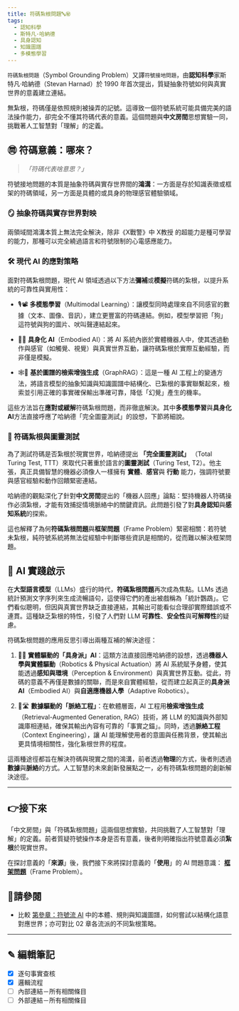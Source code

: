 ```yaml
---
title: 符碼紮根問題🔤㊙
tags:
  - 認知科學
  - 斯特凡·哈納德
  - 具身認知
  - 知識圖譜
  - 多模態學習
---
```

`符碼紮根問題`（Symbol Grounding Problem）又譯`符號接地問題`，由**認知科學**家斯特凡·哈納德（Stevan Harnad）於 1990 年首次提出，質疑抽象符號如何與真實世界的意義建立連結。

無紮根，符碼僅是依照規則被操弄的記號。這導致一個符號系統可能具備完美的語法操作能力，卻完全不懂其符碼代表的意義。這個問題與**中文房間**思想實驗一同，挑戰著人工智慧對「理解」的定義。

## ㉄ 符碼意義：哪來？

> _「符碼代表啥意思？」_
	
符號接地問題的本質是抽象符碼與實存世界間的**鴻溝**：一方面是存於知識表徵或框架的符碼領域，另一方面是具體的或具身的物理感官體驗領域。

### 🪞 抽象符碼與實存世界對映

兩領域間鴻溝本質上無法完全解決，除非《X戰警》中 X教授 的超能力是種可學習的能力，那種可以完全繞過語言和符號限制的心電感應能力。

### 🛠️ 現代 AI 的應對策略

面對符碼紮根問題，現代 AI 領域透過以下方法**彌補**或**模擬**符碼的紮根，以提升系統的可靠性與實用性：

- 🎙📽 **多模態學習**（Multimodal Learning）：讓模型同時處理來自不同感官的數據（文本、圖像、音訊），建立更豐富的符碼連結。例如，模型學習把「狗」這符號與狗的圖片、吠叫聲連結起來。
    
- 🦾💪 **具身化 AI**（Embodied AI）：將 AI 系統內嵌於實體機器人中，使其透過動作與感官（如觸覺、視覺）與真實世界互動，讓符碼紮根於實際互動經驗，而非僅是模擬。
    
- 🕸🧐  **基於圖譜的檢索增強生成**（GraphRAG）：這是一種 AI 工程上的變通方法，將語言模型的抽象知識與知識圖譜中結構化、已紮根的事實聯繫起來，檢索並引用正確的事實確保輸出準確可靠，降低「幻覺」產生的機率。

這些方法旨在**應對或緩解**符碼紮根問題，而非徹底解決。其中**多模態學習**與**具身化 AI**方法直接呼應了哈納德「完全圖靈測試」的設想，下節將細說。

### 🔗 符碼紮根與圖靈測試

為了測試符碼是否紮根於現實世界，哈納德提出 **「完全圖靈測試」** （Total Turing Test, TTT）來取代只著重於語言的**圖靈測試**（Turing Test, T2）。他主張，真正具備智慧的機器必須像人一樣擁有 **實體**、**感官**與 **行動** 能力，強調符號要與感官經驗和動作回饋緊密連結。

哈納德的觀點深化了針對**中文房間**提出的「機器人回應」論點：堅持機器人符碼操作必須紮根，才能有效捕捉情境脈絡中的關鍵資訊。此問題引發了對**具身認知**與**感知系統**的探索。

這也解釋了為何**符碼紮根問題**與**框架問題**（Frame Problem）緊密相關：若符號未紮根，純符號系統將無法從經驗中判斷哪些資訊是相關的，從而難以解決框架問題。

## 📌 AI 實踐啟示

在**大型語言模型**（LLMs）盛行的時代，**符碼紮根問題**再次成為焦點。LLMs 透過統計預測文字序列來生成流暢語句，這使得它們的產出被戲稱為「統計鸚鵡」。它們看似聰明，但因與真實世界缺乏直接連結，其輸出可能看似合理卻實際錯誤或不連貫。這種缺乏紮根的特性，引發了人們對 LLM **可靠性**、**安全性**與**可解釋性**的疑慮。

符碼紮根問題的應用反思引導出兩種互補的解決途徑：

1. 🦾💪 **實體驅動的「具身派」AI**：這類方法直接回應哈納德的設想，透過**機器人學與實體驅動**（Robotics & Physical Actuation）將 AI 系統賦予身體，使其能透過**感知與環境**（Perception & Environment）與真實世界互動。從此，符碼的意義不再僅是數據的關聯，而是來自實體經驗，從而建立起真正的**具身派AI**（Embodied AI）與**自適應機器人學**（Adaptive Robotics）。
    
2. 🌉🛣  **數據驅動的「脈絡工程」**：在軟體層面，AI 工程用**檢索增強生成**（Retrieval-Augmented Generation, RAG）技術，將 LLM 的知識與外部知識庫相連結，確保其輸出內容有可靠的「事實之錨」。同時，透過**脈絡工程**（Context Engineering），讓 AI 能理解使用者的意圖與任務背景，使其輸出更具情境相關性，強化紥根世界的程度。
    

這兩種途徑都旨在解決符碼與現實之間的鴻溝，前者透過**物理**的方式，後者則透過**數據**與**脈絡**的方式。人工智慧的未來創新發展點之一，必有符碼紮根問題的創新解決途徑。

***

## 👉接下來

「中文房間」與「符碼紮根問題」這兩個思想實驗，共同挑戰了人工智慧對「理解」的定義。前者質疑符號操作本身是否有意義，後者則明確指出符號意義必須**紮根**於現實世界。

在探討意義的「**來源**」後，我們接下來將探討意義的「**使用**」的 AI 問題意識： **[框架問題](01-04-Frame_Problem.zh-hant)**（Frame Problem）。
## 🪸請參閱

  - 比較 [第參章：符號流 AI](03----symbolic_ai.zh-hant) 中的本體、規則與知識圖譜，如何嘗試以結構化語意對應世界；亦可對比 02 章各流派的不同紮根策略。



***

## ✎ 編輯筆記

- [x] 逐句事實查核 
- [x] 邏輯流程
- [ ] 內部連結－所有相關條目
- [ ] 外部連結－所有相關條目
